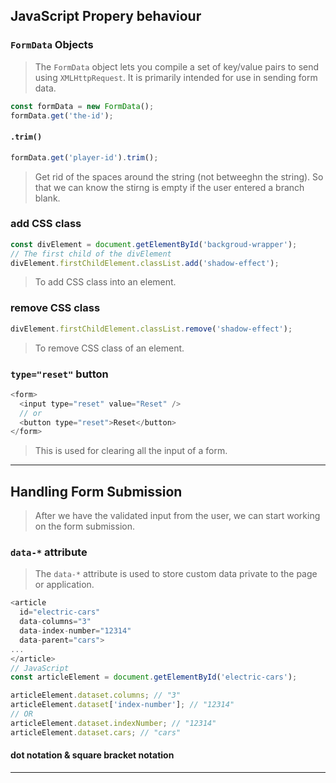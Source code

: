## JavaScript Propery behaviour
### `FormData` Objects
> The `FormData` object lets you compile a set of key/value pairs to send using `XMLHttpRequest`. It is primarily intended for use in sending form data.
```js
const formData = new FormData();
formData.get('the-id');
```

#### `.trim()`
```js
formData.get('player-id').trim();
```
> Get rid of the spaces around the string (not betweeghn the string). So that we can know the stirng is empty if the user entered a branch  blank.

### add CSS class
```js
const divElement = document.getElementById('backgroud-wrapper');
// The first child of the divElement
divElement.firstChildElement.classList.add('shadow-effect');
```
> To add CSS class into an element.

### remove CSS class
```js
divElement.firstChildElement.classList.remove('shadow-effect');
```
> To remove CSS class of an element.

### `type="reset"` button
```js
<form>
  <input type="reset" value="Reset" />
  // or
  <button type="reset">Reset</button>
</form>
```
> This is used for clearing all the input of a form.
---

## Handling Form Submission
> After we have the validated input from the user, we can start working on the form submission.

### `data-*` attribute
> The `data-*` attribute is used to store custom data private to the page or application.
```js
<article
  id="electric-cars"
  data-columns="3"
  data-index-number="12314"
  data-parent="cars">
...
</article>
// JavaScript
const articleElement = document.getElementById('electric-cars');

articleElement.dataset.columns; // "3"
articleElement.dataset['index-number']; // "12314"
// OR
articleElement.dataset.indexNumber; // "12314"
articleElement.dataset.cars; // "cars"
```

#### dot notation & square bracket notation

---
